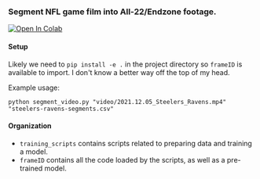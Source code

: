 ### Segment NFL game film into All-22/Endzone footage.

[![Open In Colab](https://colab.research.google.com/assets/colab-badge.svg)](https://colab.research.google.com/drive/1E_Ze1C54FzLAliopoIhTrUF-FujL_tmX)

#### Setup

Likely we need to `pip install -e .` in the project directory so `frameID` is available to import. I don't know a better way off the top of my head.

Example usage:

`python segment_video.py "video/2021.12.05_Steelers_Ravens.mp4" "steelers-ravens-segments.csv"`

#### Organization

 - `training_scripts` contains scripts related to preparing data and training a model.
 - `frameID` contains all the code loaded by the scripts, as well as a pre-trained model.